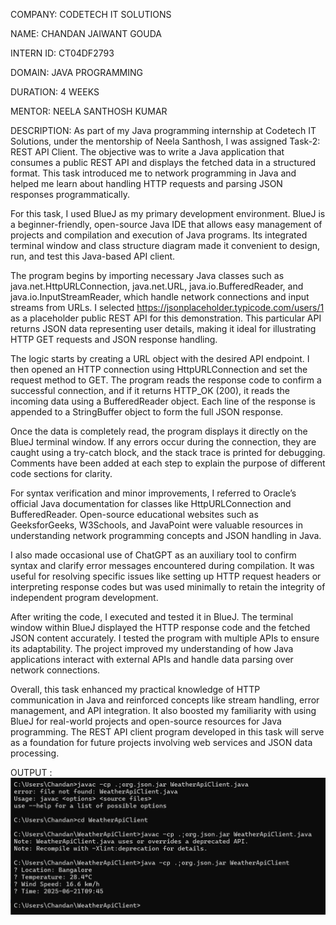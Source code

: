 COMPANY: CODETECH IT SOLUTIONS  

NAME: CHANDAN JAIWANT GOUDA

INTERN ID: CT04DF2793 

DOMAIN: JAVA PROGRAMMING  

DURATION: 4 WEEKS  

MENTOR: NEELA SANTHOSH KUMAR 


DESCRIPTION: As part of my Java programming internship at Codetech IT Solutions, under the mentorship of Neela Santhosh, I was assigned Task-2: REST API Client. The objective was to write a Java application that consumes a public REST API and displays the fetched data in a structured format. This task introduced me to network programming in Java and helped me learn about handling HTTP requests and parsing JSON responses programmatically.

For this task, I used BlueJ as my primary development environment. BlueJ is a beginner-friendly, open-source Java IDE that allows easy management of projects and compilation and execution of Java programs. Its integrated terminal window and class structure diagram made it convenient to design, run, and test this Java-based API client.

The program begins by importing necessary Java classes such as java.net.HttpURLConnection, java.net.URL, java.io.BufferedReader, and java.io.InputStreamReader, which handle network connections and input streams from URLs. I selected https://jsonplaceholder.typicode.com/users/1 as a placeholder public REST API for this demonstration. This particular API returns JSON data representing user details, making it ideal for illustrating HTTP GET requests and JSON response handling.

The logic starts by creating a URL object with the desired API endpoint. I then opened an HTTP connection using HttpURLConnection and set the request method to GET. The program reads the response code to confirm a successful connection, and if it returns HTTP_OK (200), it reads the incoming data using a BufferedReader object. Each line of the response is appended to a StringBuffer object to form the full JSON response.

Once the data is completely read, the program displays it directly on the BlueJ terminal window. If any errors occur during the connection, they are caught using a try-catch block, and the stack trace is printed for debugging. Comments have been added at each step to explain the purpose of different code sections for clarity.

For syntax verification and minor improvements, I referred to Oracle’s official Java documentation for classes like HttpURLConnection and BufferedReader. Open-source educational websites such as GeeksforGeeks, W3Schools, and JavaPoint were valuable resources in understanding network programming concepts and JSON handling in Java.

I also made occasional use of ChatGPT as an auxiliary tool to confirm syntax and clarify error messages encountered during compilation. It was useful for resolving specific issues like setting up HTTP request headers or interpreting response codes but was used minimally to retain the integrity of independent program development.

After writing the code, I executed and tested it in BlueJ. The terminal window within BlueJ displayed the HTTP response code and the fetched JSON content accurately. I tested the program with multiple APIs to ensure its adaptability. The project improved my understanding of how Java applications interact with external APIs and handle data parsing over network connections.

Overall, this task enhanced my practical knowledge of HTTP communication in Java and reinforced concepts like stream handling, error management, and API integration. It also boosted my familiarity with using BlueJ for real-world projects and open-source resources for Java programming. The REST API client program developed in this task will serve as a foundation for future projects involving web services and JSON data processing.

OUTPUT :  ![Output](T2.png)
